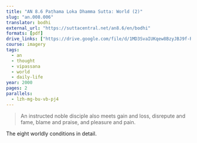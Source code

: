 ```yaml
---
title: "AN 8.6 Paṭhama Loka Dhamma Sutta: World (2)"
slug: "an.008.006"
translator: bodhi
external_url: "https://suttacentral.net/an8.6/en/bodhi"
formats: [pdf]
drive_links: ["https://drive.google.com/file/d/1MD3SvaIUKqew8BzyJBJ9f-R9pD8bsIkr"]
course: imagery
tags:
  - an
  - thought
  - vipassana
  - world
  - daily-life
year: 2000
pages: 2
parallels:
  - lzh-mg-bu-vb-pj4
---
```


> An instructed noble disciple also meets gain and loss, disrepute and fame, blame and praise, and pleasure and pain.

The eight worldly conditions in detail.

